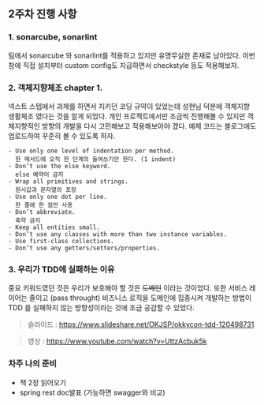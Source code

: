 
## 2주차 진행 사항

### 1. sonarcube, sonarlint
팀에서 sonarcube 와 sonarlint를 적용하고 있지만 유명무실한 존재로 남아있다.
이번 참에 직접 설치부터 custom config도 지급하면서 checkstyle 등도 적용해보자.


### 2. 객체지향체조 chapter 1.
넥스트 스텝에서 과제를 하면서 지키던 코딩 규약이 있었는데 성현님 덕분에 객체지향 생활체조 였다는 것을 알게 되었다.
개인 프로젝트에서만 조금씩 진행해볼 수 있지만 객체지향적인 방향의 개발을 다시 고민해보고 적용해보아야 겠다.
예제 코드는 블로그에도 업로드하여 꾸준히 볼 수 있도록 하자.

```text
- Use only one level of indentation per method.
  한 메서드에 오직 한 단계의 들여쓰기만 한다. (1 indent)
- Don’t use the else keyword.
  else 예약어 금지
- Wrap all primitives and strings.
  원시갑과 문자열의 포장
- Use only one dot per line.
  한 줄에 한 점만 사용
- Don’t abbreviate.
  축약 금지
- Keep all entities small.
- Don’t use any classes with more than two instance variables.
- Use first-class collections.
- Don’t use any getters/setters/properties.
```

### 3. 우리가 TDD에 실패하는 이유

중요 키워드였던 것은 우리가 보호해야 할 것은 ~~도메인~~ 이라는 것이었다. 또한 서비스 레이어는 줄이고 (pass throught)
비즈니스 로직을 도메인에 집중시켜 개발하는 방법이 TDD 를 실패하지 않는 방향성이라는 것에 조금 공감할 수 있었다. 

> 슬라이드 : https://www.slideshare.net/OKJSP/okkycon-tdd-120498731

> 영상 : https://www.youtube.com/watch?v=UttzAcbuk5k


### 차주 나의 준비
- 책 2장 읽어오기
- spring rest doc발표 (가능하면 swagger와 비교)